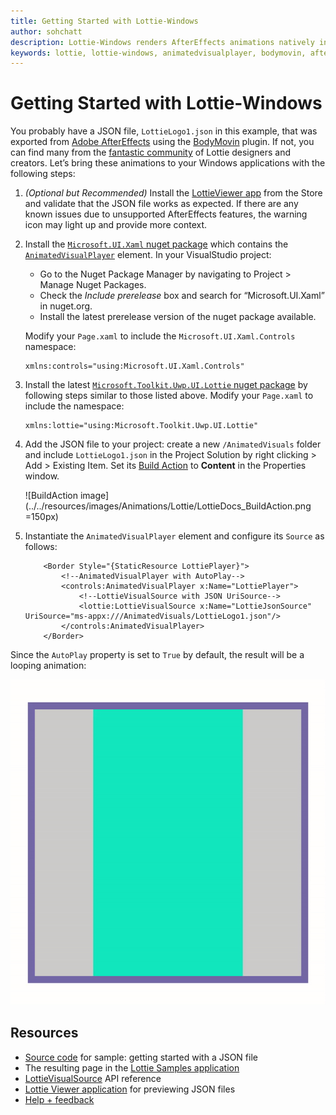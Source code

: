 ```yaml
---
title: Getting Started with Lottie-Windows
author: sohchatt
description: Lottie-Windows renders AfterEffects animations natively in Windows applications.
keywords: lottie, lottie-windows, animatedvisualplayer, bodymovin, aftereffects, windows 10, uwp, uwp community toolkit
---
```


# Getting Started with Lottie-Windows

You probably have a JSON file, `LottieLogo1.json` in this example, that was exported from [Adobe AfterEffects](https://www.adobe.com/products/aftereffects.html) using the [BodyMovin](https://aescripts.com/bodymovin/) plugin. If not, you can find many from the [fantastic community](https://lottiefiles.com/) of Lottie designers and creators. Let’s bring these animations to your Windows applications with the following steps:

1. _(Optional but Recommended)_ Install the [LottieViewer app](https://www.microsoft.com/p/lottie-viewer/9p7x9k692tmw) from the Store and validate that the JSON file works as expected. If there are any known issues due to unsupported AfterEffects features, the warning icon may light up and provide more context.  

2. Install the [`Microsoft.UI.Xaml` nuget package](https://www.nuget.org/packages/Microsoft.UI.Xaml/) which contains the [`AnimatedVisualPlayer`](https://docs.microsoft.com/en-us/uwp/api/microsoft.ui.xaml.controls.animatedvisualplayer) element. In your VisualStudio project:
    * Go to the Nuget Package Manager by navigating to Project > Manage Nuget Packages.
    * Check the _Include prerelease_ box and search for “Microsoft.UI.Xaml” in nuget.org.
    * Install the latest prerelease version of the nuget package available.

    Modify your `Page.xaml` to include the `Microsoft.UI.Xaml.Controls` namespace:

    ```xaml
    xmlns:controls="using:Microsoft.UI.Xaml.Controls"
    ```

3. Install the latest [`Microsoft.Toolkit.Uwp.UI.Lottie` nuget package](https://www.nuget.org/packages/Microsoft.Toolkit.Uwp.UI.Lottie/) by following steps similar to those listed above. Modify your `Page.xaml` to include the namespace:

    ```xaml
    xmlns:lottie="using:Microsoft.Toolkit.Uwp.UI.Lottie"
    ```

4. Add the JSON file to your project: create a new  `/AnimatedVisuals` folder and include `LottieLogo1.json` in the Project Solution by right clicking > Add > Existing Item. Set its [Build Action](https://docs.microsoft.com/visualstudio/ide/build-actions) to **Content** in the Properties window.

    ![BuildAction image](../../resources/images/Animations/Lottie/LottieDocs_BuildAction.png =150px)

5. Instantiate the `AnimatedVisualPlayer` element and configure its `Source` as follows:

    ```xaml
        <Border Style="{StaticResource LottiePlayer}">
            <!--AnimatedVisualPlayer with AutoPlay-->
            <controls:AnimatedVisualPlayer x:Name="LottiePlayer">
                <!--LottieVisualSource with JSON UriSource-->
                <lottie:LottieVisualSource x:Name="LottieJsonSource" UriSource="ms-appx:///AnimatedVisuals/LottieLogo1.json"/>
            </controls:AnimatedVisualPlayer>
        </Border>
    ```

Since the `AutoPlay` property is set to `True` by default, the result will be a looping animation:

![Autoplay Gif](../../resources/images/Animations/Lottie/LottieDocs_Autoplay.gif)

## Resources

* [Source code](https://github.com/windows-toolkit/Lottie-Windows/blob/master/samples/LottieSamples/Scenarios/JsonPage.xaml) for sample: getting started with a JSON file
* The resulting page in the [Lottie Samples application](http://aka.ms/lottiesamples)
* [LottieVisualSource](https://docs.microsoft.com/dotnet/api/microsoft.toolkit.uwp.ui.lottie.lottievisualsource) API reference
* [Lottie Viewer application](https://www.microsoft.com/p/lottie-viewer/9p7x9k692tmw) for previewing JSON files
* [Help + feedback](https://github.com/windows-toolkit/Lottie-Windows/issues)